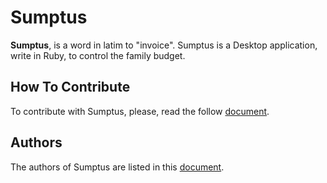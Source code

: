 # Sumptus
**Sumptus**, is a word in latim to "invoice". Sumptus is a Desktop application,
write in Ruby, to control the family budget.

## How To Contribute
To contribute with Sumptus, please, read the follow [document][to-contribute].

## Authors
The authors of Sumptus are listed in this [document][to-authors].



[to-contribute]: https://github.com/TomazMartins/sumptus
[to-authors]: https://github.com/TomazMartins/sumptus
